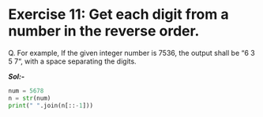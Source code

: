 # Exercise 11: Get each digit from a number in the reverse order.

Q. For example, If the given integer number is 7536, the output shall be “6 3 5 7“, with a space separating the digits.

***Sol:-***

```python
num = 5678
n = str(num)
print(" ".join(n[::-1]))
```
